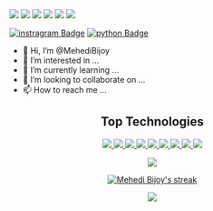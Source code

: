 <img src="https://img.shields.io/badge/Messenger-00B2FF?style=for-the-badge&logo=messenger&logoColor=white" /> 
<img src="https://img.shields.io/badge/Gmail-D14836?style=for-the-badge&logo=gmail&logoColor=white" /> 
<img src="https://img.shields.io/badge/Telegram-2CA5E0?style=for-the-badge&logo=telegram&logoColor=white" /> 
<img src="https://img.shields.io/badge/Twitter-1DA1F2?style=for-the-badge&logo=twitter&logoColor=white" /> 
<img src="https://img.shields.io/badge/WhatsApp-25D366?style=for-the-badge&logo=whatsapp&logoColor=white" /> 
<img src="https://img.shields.io/badge/Instagram-E4405F?style=for-the-badge&logo=instagram&logoColor=white" />

[![instragram Badge](https://img.shields.io/badge/Instagram-E4405F?style=for-the-badge&logo=instagram&logoColor=white)](https://facebook.com)
[![python Badge](https://img.shields.io/badge/python-3776AB?style=for-the-badge&logo=python&logoColor=white)](#)

- 👋 Hi, I’m @MehediBijoy
- 👀 I’m interested in ...
- 🌱 I’m currently learning ...
- 💞️ I’m looking to collaborate on ...
- 📫 How to reach me ...

<!---
MehediBijoy/MehediBijoy is a ✨ special ✨ repository because its `README.md` (this file) appears on your GitHub profile.
You can click the Preview link to take a look at your changes.
--->


<h2 align="center">Top Technologies</h2>

<!-- TODO: Make technologies links takes you to repositories -->
<p align="center">
    <a href="#">
        <img src="https://img.shields.io/badge/-python-3776AB?style=for-the-badge&labelColor=e1e5eb&logo=python&logoColor=3776AB"/>
    </a>
    <a href="#">
        <img src="https://img.shields.io/badge/-Django-092E20?style=for-the-badge&labelColor=e1e5eb&logo=django&logoColor=092E20"/>
    </a>
    <a href="#">
        <img src="https://img.shields.io/badge/-react-61DBFB?style=for-the-badge&labelColor=e1e5eb&logo=react&logoColor=61DBFB"/>
    </a>
    <a href="#">
        <img src="https://img.shields.io/badge/-redux-764ABC?style=for-the-badge&labelColor=e1e5eb&logo=redux&logoColor=764ABC"/>
    </a>
    <a href="#">
        <img src="https://img.shields.io/badge/-Javascript-F0DB4F?style=for-the-badge&labelColor=e1e5eb&logo=javascript&logoColor=F0DB4F"/>
    </a>
    <a href="#">
        <img src="https://img.shields.io/badge/-Heroku-430098?style=for-the-badge&labelColor=e1e5eb&logo=Heroku&logoColor=430098"/>
    </a>
    <a href="#">
        <img src="https://img.shields.io/badge/-Material_UI-0081CB?style=for-the-badge&labelColor=e1e5eb&logo=Material-UI&logoColor=0081CB"/>
    </a>
    <a href="#">
        <img src="https://img.shields.io/badge/-Bootstrap-7952B3?style=for-the-badge&labelColor=e1e5eb&logo=Bootstrap&logoColor=7952B3"/>
    </a>
    <a href="#">
        <img src="https://img.shields.io/badge/-semantic_ui-35BDB2?style=for-the-badge&labelColor=e1e5eb&logo=semantic-ui-react&logoColor=35BDB2"/>
    </a>
</p>

<p align="center">
    <img src="https://github-readme-stats.vercel.app/api/top-langs/?username=MehediBijoy&show_icons=true&theme=radical"/>
</p>

<p align="center">
    <a href="https://github.com/MehediBijoy/github-readme-streak-stats">
        <img title="🔥 Get streak stats for your profile at git.io/streak-stats" alt="Mehedi Bijoy's streak" src="https://github-readme-streak-stats.herokuapp.com/?user=MehediBijoy&theme=black-ice&hide_border=true&stroke=0000&background=060A0CD0"/>
    </a>
</p>

<p align="center">
    <img src="https://github-readme-stats.vercel.app/api?username=MehediBijoy&count_private=true&show_icons=true&theme=radical"/>
</p>
